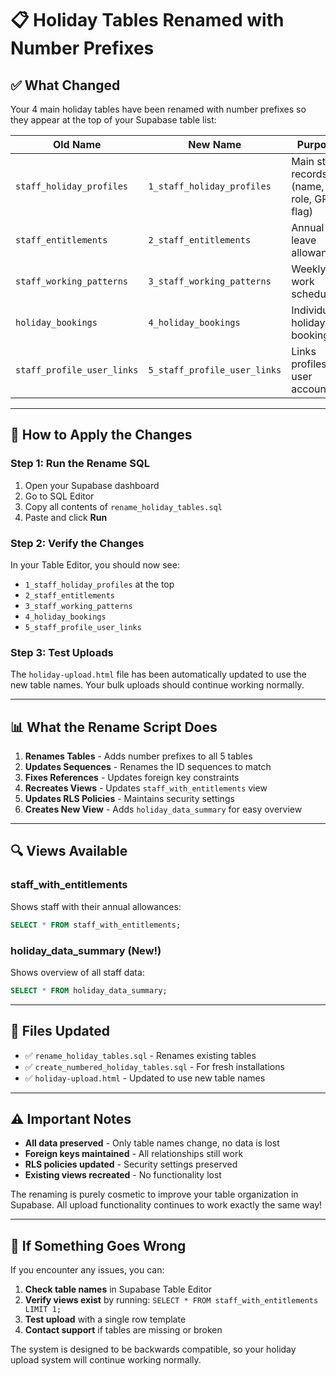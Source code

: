 # 📋 Holiday Tables Renamed with Number Prefixes

## ✅ **What Changed**

Your 4 main holiday tables have been renamed with number prefixes so they appear at the top of your Supabase table list:

| **Old Name** | **New Name** | **Purpose** |
|-------------|-------------|-------------|
| `staff_holiday_profiles` | `1_staff_holiday_profiles` | Main staff records (name, role, GP flag) |
| `staff_entitlements` | `2_staff_entitlements` | Annual leave allowances |
| `staff_working_patterns` | `3_staff_working_patterns` | Weekly work schedules |
| `holiday_bookings` | `4_holiday_bookings` | Individual holiday bookings |
| `staff_profile_user_links` | `5_staff_profile_user_links` | Links profiles to user accounts |

---

## 🔧 **How to Apply the Changes**

### **Step 1: Run the Rename SQL**
1. Open your Supabase dashboard
2. Go to SQL Editor
3. Copy all contents of `rename_holiday_tables.sql`
4. Paste and click **Run**

### **Step 2: Verify the Changes**
In your Table Editor, you should now see:
- `1_staff_holiday_profiles` at the top
- `2_staff_entitlements` 
- `3_staff_working_patterns`
- `4_holiday_bookings`
- `5_staff_profile_user_links`

### **Step 3: Test Uploads**
The `holiday-upload.html` file has been automatically updated to use the new table names. Your bulk uploads should continue working normally.

---

## 📊 **What the Rename Script Does**

1. **Renames Tables** - Adds number prefixes to all 5 tables
2. **Updates Sequences** - Renames the ID sequences to match
3. **Fixes References** - Updates foreign key constraints
4. **Recreates Views** - Updates `staff_with_entitlements` view
5. **Updates RLS Policies** - Maintains security settings
6. **Creates New View** - Adds `holiday_data_summary` for easy overview

---

## 🔍 **Views Available**

### **staff_with_entitlements**
Shows staff with their annual allowances:
```sql
SELECT * FROM staff_with_entitlements;
```

### **holiday_data_summary** (New!)
Shows overview of all staff data:
```sql
SELECT * FROM holiday_data_summary;
```

---

## 📝 **Files Updated**

- ✅ `rename_holiday_tables.sql` - Renames existing tables
- ✅ `create_numbered_holiday_tables.sql` - For fresh installations
- ✅ `holiday-upload.html` - Updated to use new table names

---

## ⚠️ **Important Notes**

- **All data preserved** - Only table names change, no data is lost
- **Foreign keys maintained** - All relationships still work
- **RLS policies updated** - Security settings preserved
- **Existing views recreated** - No functionality lost

The renaming is purely cosmetic to improve your table organization in Supabase. All upload functionality continues to work exactly the same way!

---

## 🚨 **If Something Goes Wrong**

If you encounter any issues, you can:

1. **Check table names** in Supabase Table Editor
2. **Verify views exist** by running: `SELECT * FROM staff_with_entitlements LIMIT 1;`
3. **Test upload** with a single row template
4. **Contact support** if tables are missing or broken

The system is designed to be backwards compatible, so your holiday upload system will continue working normally.